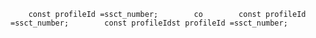         const profileId =ssct_number;        co        const profileId =ssct_number;        const profileIdst profileId =ssct_number;
